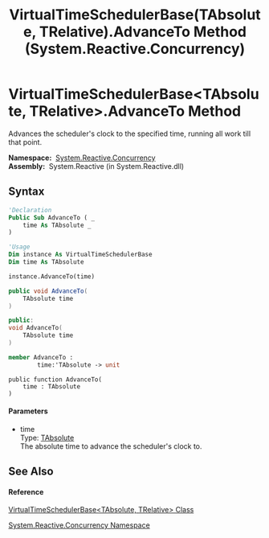 ﻿---
title: VirtualTimeSchedulerBase(TAbsolute, TRelative).AdvanceTo Method  (System.Reactive.Concurrency)
TOCTitle: AdvanceTo Method
ms:assetid: M:System.Reactive.Concurrency.VirtualTimeSchedulerBase`2.AdvanceTo(`0)
ms:mtpsurl: https://msdn.microsoft.com/en-us/library/Hh211942(v=VS.103)
ms:contentKeyID: 36069643
ms.date: 06/28/2011
mtps_version: v=VS.103
f1_keywords:
- System.Reactive.Concurrency.VirtualTimeSchedulerBase`2.AdvanceTo
dev_langs:
- CSharp
- JScript
- VB
- FSharp
- c++
---

# VirtualTimeSchedulerBase\<TAbsolute, TRelative\>.AdvanceTo Method

Advances the scheduler's clock to the specified time, running all work till that point.

**Namespace:**  [System.Reactive.Concurrency](hh229042\(v=vs.103\).md)  
**Assembly:**  System.Reactive (in System.Reactive.dll)

## Syntax

``` vb
'Declaration
Public Sub AdvanceTo ( _
    time As TAbsolute _
)
```

``` vb
'Usage
Dim instance As VirtualTimeSchedulerBase
Dim time As TAbsolute

instance.AdvanceTo(time)
```

``` csharp
public void AdvanceTo(
    TAbsolute time
)
```

``` c++
public:
void AdvanceTo(
    TAbsolute time
)
```

``` fsharp
member AdvanceTo : 
        time:'TAbsolute -> unit 
```

``` jscript
public function AdvanceTo(
    time : TAbsolute
)
```

#### Parameters

  - time  
    Type: [TAbsolute](hh229167\(v=vs.103\).md)  
    The absolute time to advance the scheduler's clock to.  

## See Also

#### Reference

[VirtualTimeSchedulerBase\<TAbsolute, TRelative\> Class](hh229167\(v=vs.103\).md)

[System.Reactive.Concurrency Namespace](hh229042\(v=vs.103\).md)

